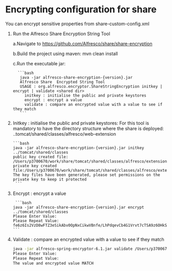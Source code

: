 # Encrypting configuration for share
You can encrypt sensitive properties from share-custom-config.xml

1. Run the Alfresco Share Encryption String Tool 
    
    a.Navigate to https://github.com/Alfresco/share/share-encryption
    
    b.Build the project using maven: mvn clean install
    
    c.Run the executable jar:
         
         ```bash
          java -jar alfresco-share-encryption-{version}.jar 
          Alfresco Share  Encrypted String Tool
          USAGE : org.alfresco.encryptor.ShareStringEncryption initkey | encrypt | validate <shared dir> 
            initkey : initialise the public and private keystores
            encrypt : encrypt a value 
            validate : compare an encrypted value with a value to see if they match
          ```
2.  Initkey : initialise the public and private keystores:
    For this tool is mandatory to have the directory structure where the share is deployed:
    ..⁨tomcat⁩/⁨shared⁩/⁨classes⁩/⁨alfresco⁩/⁨web-extension⁩
        
        ```bash
        java -jar alfresco-share-encryption-{version}.jar initkey ../tomcat/shared/classes
        public key created file: /Users/p3700670/work/share/tomcat/shared/classes/alfresco/extension/enterprise/alfrescoSpringKey.pub
        private key created file:/Users/p3700670/work/share/tomcat/shared/classes/alfresco/extension/enterprise/alfrescoSpringKey.pri
        The key files have been generated, please set permissions on the private key to keep it protected  
         ```

3.  Encrypt : encrypt a value 
        
         ```bash
        java -jar alfresco-share-encryption-{version}.jar encrypt ../tomcat/shared/classes
        Please Enter Value: 
        Please Repeat Value: 
        fe6z6Is2VzD8wFTZ3eSikAbv0OpNxCikwVBnfe/LhPdqevCb4G1Vrvt7cTSA9z6OHkSh8ZzyKdEfVNPmTH66QA==
        ```

4.  Validate : compare an encrypted value with a value to see if they match
    
    ```bash
    java -jar alfresco-spring-encryptor-6.1.jar validate /Users/p3700670/work/share/tomcat/shared/classes fe6z6Is2VzD8wFTZ3eSikAbv0OpNxCikwVBnfe/LhPdqevCb4G1Vrvt7cTSA9z6OHkSh8ZzyKdEfVNPmTH66QA==
    Please Enter Value: 
    Please Repeat Value: 
    The value and encrypted value MATCH
    ```
